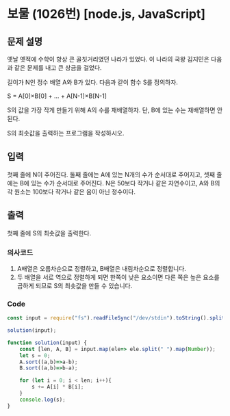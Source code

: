 # 보물 (1026번) [node.js, JavaScript] 

## 문제 설명
옛날 옛적에 수학이 항상 큰 골칫거리였던 나라가 있었다. 이 나라의 국왕 김지민은 다음과 같은 문제를 내고 큰 상금을 걸었다.

길이가 N인 정수 배열 A와 B가 있다. 다음과 같이 함수 S를 정의하자.

S = A[0]×B[0] + ... + A[N-1]×B[N-1]

S의 값을 가장 작게 만들기 위해 A의 수를 재배열하자. 단, B에 있는 수는 재배열하면 안 된다.

S의 최솟값을 출력하는 프로그램을 작성하시오.

## 입력
첫째 줄에 N이 주어진다. 둘째 줄에는 A에 있는 N개의 수가 순서대로 주어지고, 셋째 줄에는 B에 있는 수가 순서대로 주어진다. N은 50보다 작거나 같은 자연수이고, A와 B의 각 원소는 100보다 작거나 같은 음이 아닌 정수이다.

## 출력
첫째 줄에 S의 최솟값을 출력한다.

### 의사코드 
1. A배열은 오름차순으로 정렬하고, B배열은 내림차순으로 정렬합니다.
2. 두 배열을 서로 역으로 정렬하게 되면 한쪽이 낮은 요소이면 다른 쪽은 높은 요소를 곱하게 되므로 S의 최솟값을 만들 수 있습니다.

### Code 
```js
const input = require("fs").readFileSync("/dev/stdin").toString().split("\n"); 

solution(input);

function solution(input) {
    const [len, A, B] = input.map(ele=> ele.split(" ").map(Number));
    let s = 0;
    A.sort((a,b)=>a-b);
    B.sort((a,b)=>b-a);

    for (let i = 0; i < len; i++){
        s += A[i] * B[i];
    }
    console.log(s);
}
```